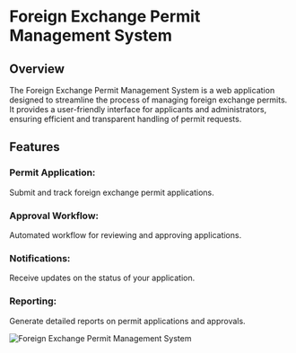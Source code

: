 # Foreign Exchange Permit Management System


## Overview

The Foreign Exchange Permit Management System is a web application designed to streamline the process of managing foreign exchange permits. It provides a user-friendly interface for applicants and administrators, ensuring efficient and transparent handling of permit requests.

## Features

### Permit Application: 
Submit and track foreign exchange permit applications.

### Approval Workflow: 
Automated workflow for reviewing and approving applications.

### Notifications: 
Receive updates on the status of your application.

### Reporting: 
Generate detailed reports on permit applications and approvals.

![Foreign Exchange Permit Management System](https://github.com/user-attachments/assets/841bbfe2-d6aa-4532-90f9-7c97fc1bbf1d)



